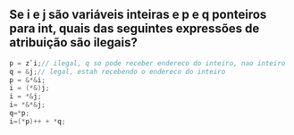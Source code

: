 ## Se i e j são variáveis inteiras e p e q ponteiros para int, quais das seguintes expressões de atribuição são ilegais?
```c
p = z`i;// ilegal, q so pode receber endereco do inteiro, nao inteiro
q = &j;// legal, estah recebendo o endereco do inteiro
p = &*&i;
i = (*&)j;
i = *&j;
i= *&*&j;
q=*p;
i=(*p)++ + *q;
```